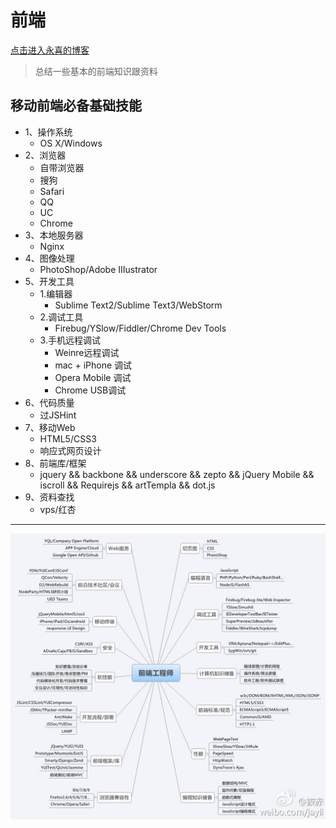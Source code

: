 # 前端

[点击进入永喜的博客](https://github.com/yongxiwang/yongxiwang.github.io/issues?state=open)

> 总结一些基本的前端知识跟资料


## 移动前端必备基础技能

*   1、操作系统
    *   OS X/Windows
*   2、浏览器
	*   自带浏览器
	*   搜狗
	*   Safari
	*   QQ
	*   UC
	*   Chrome
*   3、本地服务器
    *   Nginx
*   4、图像处理
    *   PhotoShop/Adobe IIIustrator
*   5、开发工具
	*   1.编辑器
		*   Sublime Text2/Sublime Text3/WebStorm
	*   2.调试工具
		*   Firebug/YSlow/Fiddler/Chrome Dev Tools
	*   3.手机远程调试
        *   Weinre远程调试
        *   mac + iPhone 调试
        *   Opera Mobile 调试
        *   Chrome USB调试
*   6、代码质量
	*   过JSHint
*   7、移动Web
    *   HTML5/CSS3
    *   响应式网页设计
*   8、前端库/框架
	*   jquery && backbone && underscore && zepto && jQuery Mobile && iscroll && Requirejs && artTempla && dot.js
*   9、资料查找
	*   vps/红杏

-------------

![](img/build.jpg)
